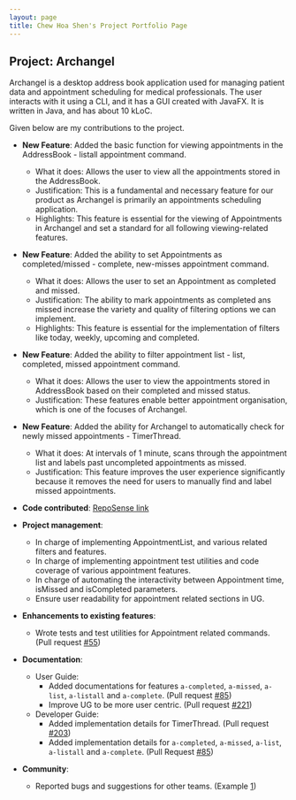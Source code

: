 ```yaml
---
layout: page
title: Chew Hoa Shen's Project Portfolio Page
---
```


## Project: Archangel

Archangel is a desktop address book application used for managing patient data and appointment scheduling for medical professionals.
The user interacts with it using a CLI, and it has a GUI created with JavaFX. It is written in Java, and has about 10 kLoC.

Given below are my contributions to the project.

* **New Feature**: Added the basic function for viewing appointments in the AddressBook - listall appointment command.
  * What it does: Allows the user to view all the appointments stored in the AddressBook.
  * Justification: This is a fundamental and necessary feature for our product as Archangel is primarily an appointments scheduling application.
  * Highlights: This feature is essential for the viewing of Appointments in Archangel and set a standard for all following viewing-related features.

* **New Feature**: Added the ability to set Appointments as completed/missed - complete, new-misses appointment command.
  * What it does: Allows the user to set an Appointment as completed and missed.
  * Justification: The ability to mark appointments as completed ans missed increase the variety and quality of filtering options we can implement.
  * Highlights: This feature is essential for the implementation of filters like today, weekly, upcoming and completed.

* **New Feature**: Added the ability to filter appointment list - list, completed, missed appointment command.
  * What it does: Allows the user to view the appointments stored in AddressBook based on their completed and missed status.
  * Justification: These features enable better appointment organisation, which is one of the focuses of Archangel.

* **New Feature**: Added the ability for Archangel to automatically check for newly missed appointments - TimerThread.
  * What it does: At intervals of 1 minute, scans through the appointment list and labels past uncompleted appointments as missed.
  * Justification: This feature improves the user experience significantly because it removes the need for users to manually find and label missed appointments.

* **Code contributed**: [RepoSense link](https://nus-cs2103-ay2021s1.github.io/tp-dashboard/#breakdown=true&search=chshen1998&sort=groupTitle&sortWithin=title&since=2020-08-14&timeframe=commit&mergegroup=&groupSelect=groupByRepos&checkedFileTypes=docs~functional-code~test-code~other&tabOpen=true&tabType=zoom&zFR=false&zA=chshen1998&zR=AY2021S1-CS2103T-W11-1%2Ftp%5Bmaster%5D&zACS=226.12238805970148&zS=2020-08-14&zFS=w11&zU=2020-11-05&zMG=false&zFTF=commit&zFGS=groupByRepos)

* **Project management**:
  * In charge of implementing AppointmentList, and various related filters and features.
  * In charge of implementing appointment test utilities and code coverage of various appointment features.
  * In charge of automating the interactivity between Appointment time, isMissed and isCompleted parameters.
  * Ensure user readability for appointment related sections in UG.

* **Enhancements to existing features**:
  * Wrote tests and test utilities for Appointment related commands. (Pull request [\#55](https://github.com/AY2021S1-CS2103T-W11-1/tp/pull/55))

* **Documentation**:
  * User Guide:
    * Added documentations for features `a-completed`, `a-missed`, `a-list`, `a-listall` and `a-complete`. (Pull request [\#85](https://github.com/AY2021S1-CS2103T-W11-1/tp/pull/85))
    * Improve UG to be more user centric. (Pull request [\#221](https://github.com/AY2021S1-CS2103T-W11-1/tp/pull/221))
  * Developer Guide:
    * Added implementation details for TimerThread. (Pull request [\#203](https://github.com/AY2021S1-CS2103T-W11-1/tp/pull/203))
    * Added implementation details for `a-completed`, `a-missed`, `a-list`, `a-listall` and `a-complete`. (Pull Request [\#85](https://github.com/AY2021S1-CS2103T-W11-1/tp/pull/85))

* **Community**:
  * Reported bugs and suggestions for other teams. (Example [1](https://github.com/chshen1998/ped/issues/5))
